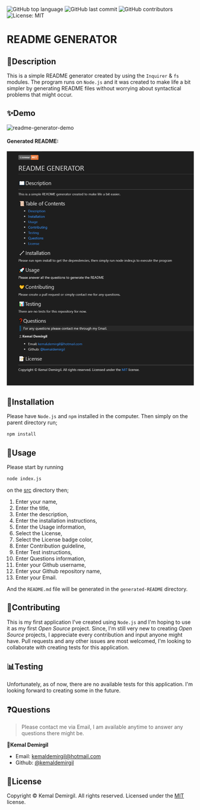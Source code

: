   ![GitHub top language](https://img.shields.io/github/languages/top/kemaldemirgil/README-GENERATOR?color=yellow&label=JavaScript&logo=javascript)
  ![GitHub last commit](https://img.shields.io/github/last-commit/kemaldemirgil/README-GENERATOR?label=Last%20Commit&logo=github&logoColor=green)
  ![GitHub contributors](https://img.shields.io/github/contributors/kemaldemirgil/README-GENERATOR?color=cyan&label=Contributors&logo=github&logoColor=cyan)
  ![License: MIT](https://img.shields.io/badge/License-MIT-purple.svg)
  # README GENERATOR

  ## 📖Description
  This is a simple README generator created by using the `Inquirer` & `fs` modules. The program runs on `Node.js` and it was created to make life a bit simpler by generating README files without worrying about syntactical problems that might occur.
  
  ## ✨Demo
  ![readme-generator-demo](images/README.gif)
  #### Generated README:
  ![readme-generator-demo](images/ss.PNG)
  
  ## 🔧Installation
  Please have `Node.js` and `npm` installed in the computer. Then simply on the parent directory run;
  ```bash
  npm install
  ```
  ## 🚀Usage
  Please start by running  
  ```bash
  node index.js
  ```
  on the <ins>src</ins> directory then; 
  
  1. Enter your name,
  2. Enter the title,
  3. Enter the description,
  4. Enter the installation instructions,
  5. Enter the Usage information,
  6. Select the License,
  7. Select the License badge color,
  8. Enter Contribution guideline,
  9. Enter Test instructions,
  10. Enter Questions information,
  11. Enter your Github username,
  12. Enter your Github repository name,
  13. Enter your Email.

  And the `README.md` file will be generated in the `generated-README` directory.

  ## 🤝Contributing
  This is my first application I've created using `Node.js` and I'm hoping to use it as my first *Open Source* project. Since, I'm still very new to creating *Open Source* projects, I appreciate every contribution and input anyone might have. Pull requests and any other issues are most welcomed, I'm looking to collaborate with creating tests for this application.

  ## 📊Testing
  Unfortunately, as of now, there are no available tests for this application. I'm looking forward to creating some in the future.

  ## ❓Questions
  > Please contact me via Email, I am available anytime to answer any questions there might be.
  
  👤**Kemal Demirgil**

  - Email: kemaldemirgil@hotmail.com
  - Github: [@kemaldemirgil](https://github.com/kemaldemirgil)

  ## 📝License
  Copyright © Kemal Demirgil. All rights reserved. Licensed under the [MIT](https://github.com/kemaldemirgil/README-GENERATOR/blob/main/LICENSE) license.
  
  
